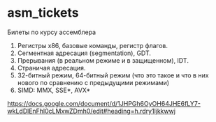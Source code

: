# asm_tickets
Билеты по курсу ассемблера

1. Регистры x86, базовые команды, регистр флагов.
2. Сегментная адресация (segmentation), GDT.
3. Прерывания (в реальном режиме и в защищенном), IDT.
4. Страничая адресация.
5. 32-битный режим, 64-битный режим (что это такое и что в них нового по сравнению с предыдущими режимами)
6. SIMD: MMX, SSE*, AVX*

https://docs.google.com/document/d/1JHPGh6OyOH64JHE6fLY7-wkLdDlEnFhl0cLMxwZDmh0/edit#heading=h.rdry1ljkkwwj
